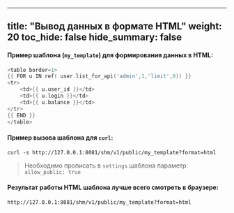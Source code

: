 
---
title: "Вывод данных в формате HTML"
weight: 20
toc_hide: false
hide_summary: false
---

#### Пример шаблона (`my_template`) для формирования данных в HTML:
```go
<table border=1>
{{ FOR u IN ref( user.list_for_api('admin',1,'limit',0)) }}
<tr>
    <td>{{ u.user_id }}</td>
    <td>{{ u.login }}</td>
    <td>{{ u.balance }}</td>
</tr>
{{ END }}
</table>
```

#### Пример вызова шаблона для `curl`:

`curl -s http://127.0.0.1:8081/shm/v1/public/my_template?format=html`

> Необходимо прописать в `settings` шаблона параметр: `allow_public: true`

#### Результат работы HTML шаблона лучше всего смотреть в браузере:

`http://127.0.0.1:8081/shm/v1/public/my_template?format=html`


